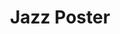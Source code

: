 ---
layout: shop
category: prints
title: Jazz Poster
image: /print5.jpg
desc: Petra Volka an amazing illustrations artist she’s been known for her simplistic but yet complex art. She’s done may musci posters for well known artist. She her twitter out @PetraVolkDes.
location: Ottawa, ON
year: 2013-14
price: $20
button: Add Cart
---
